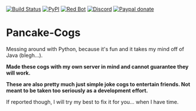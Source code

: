 [![Build Status](https://img.shields.io/travis/UltimatePancake/Pancake-Cogs.svg?style=flat-square)](https://travis-ci.org/UltimatePancake/Pancake-Cogs)
[![PyPI](https://img.shields.io/badge/Python-3.5-blue.svg?style=flat-square)](https://www.python.org/downloads/) 
[![Red Bot](https://img.shields.io/badge/Discord-Red%20Bot-red.svg?style=flat-square)](https://github.com/Twentysix26/Red-DiscordBot)
[![Discord](https://img.shields.io/discord/133049272517001216.svg?style=flat-square)](https://discord.gg/red)
[![Paypal donate](https://img.shields.io/badge/Paypal-Donate-yellow.svg?style=flat-square)](https://www.paypal.com/cgi-bin/webscr?cmd=_donations&business=pier%2egaetani%40gmail%2ecom&lc=GT&item_name=Feed%20a%20dev%20and%20his%20kid&currency_code=USD&bn=PP%2dDonationsBF%3abtn_donate_LG%2egif%3aNonHosted)

# Pancake-Cogs
Messing around with Python, because it's fun and it takes my mind off of Java (blegh...).

**Made these cogs with my own server in mind and cannot guarantee they will work.**

**These are also pretty much just simple joke cogs to entertain friends. Not meant to be taken too seriously as a development effort.**

If reported though, I will try my best to fix it for you... when I have time.
